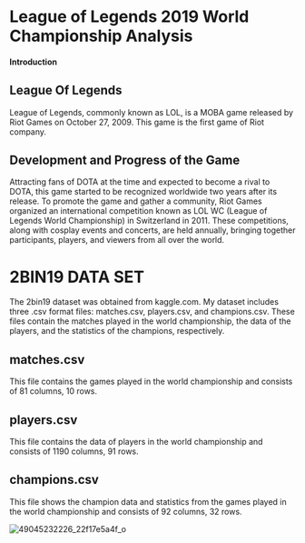 <body>
    <h1>League of Legends 2019 World Championship Analysis </h1> 
    <h4>Introduction</h4>
    <h2>League Of Legends</h2>
    <p>League of Legends, commonly known as LOL, is a MOBA game released by Riot Games on October 27, 2009. This game is the first game of Riot company.</p>
    <h2>Development and Progress of the Game</h2>
    <p>Attracting fans of DOTA at the time and expected to become a rival to DOTA, this game started to be recognized worldwide two years after its release. To promote the game and gather a community, Riot Games organized an international competition known as LOL WC (League of Legends World Championship) in Switzerland in 2011. These competitions, along with cosplay events and concerts, are held annually, bringing together participants, players, and viewers from all over the world.</p>
    <h1>2BIN19 DATA SET</h1>
    <p>The 2bin19 dataset was obtained from kaggle.com. My dataset includes three .csv format files: matches.csv, players.csv, and champions.csv. These files contain the matches played in the world championship, the data of the players, and the statistics of the champions, respectively.</p>
    <h2>matches.csv</h2>
    <p>This file contains the games played in the world championship and consists of 81 columns, 10 rows.</p>
    <h2>players.csv</h2>
    <p>This file contains the data of players in the world championship and consists of 1190 columns, 91 rows.</p>
    <h2>champions.csv</h2>
    <p>This file shows the champion data and statistics from the games played in the world championship and consists of 92 columns, 32 rows.</p>
</body>
</html>

![49045232226_22f17e5a4f_o](https://github.com/emr-ren/MUSCLEMAN_DATA-MINING-LEAGUE-OF-LEGENDS-WC2019/assets/107279229/8841f113-321b-47a3-b901-f1002fcb9de2)
